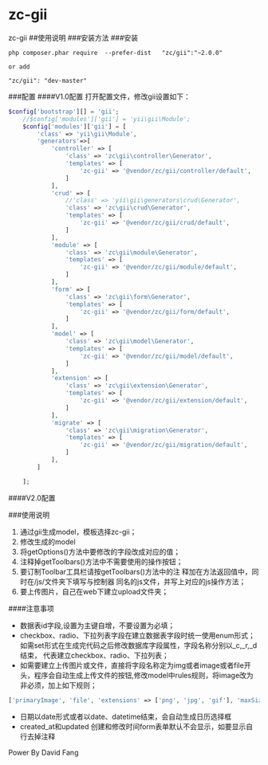 # zc-gii
zc-gii
##使用说明
###安装方法
###安装
```
php composer.phar require  --prefer-dist   "zc/gii":"~2.0.0"

or add

"zc/gii": "dev-master"

```
###配置
####V1.0配置
打开配置文件，修改gii设置如下：
````php
$config['bootstrap'][] = 'gii';
    //$config['modules']['gii'] = 'yii\gii\Module';
    $config['modules']['gii'] = [
        'class' => 'yii\gii\Module',
        'generators'=>[
            'controller' => [
                'class' => 'zc\gii\controller\Generator',
                'templates' => [
                    'zc-gii' => '@vendor/zc/gii/controller/default',
                ]
            ],
            'crud' => [
                //'class' => 'yii\gii\generators\crud\Generator',
                'class' => 'zc\gii\crud\Generator',
                'templates' => [
                    'zc-gii' => '@vendor/zc/gii/crud/default',
                ]
            ],
            'module' => [
                'class' => 'zc\gii\module\Generator',
                'templates' => [
                    'zc-gii' => '@vendor/zc/gii/module/default',
                ]
            ],
            'form' => [
                'class' => 'zc\gii\form\Generator',
                'templates' => [
                    'zc-gii' => '@vendor/zc/gii/form/default',
                ]
            ],
            'model' => [
                'class' => 'zc\gii\model\Generator',
                'templates' => [
                    'zc-gii' => '@vendor/zc/gii/model/default',
                ]
            ],
            'extension' => [
                'class' => 'zc\gii\extension\Generator',
                'templates' => [
                    'zc-gii' => '@vendor/zc/gii/extension/default',
                ]
            ],
            'migrate' => [
                'class' => 'zc\gii\migration\Generator',
                'templates' => [
                    'zc-gii' => '@vendor/zc/gii/migration/default',
                ]
            ],
        ]

    ];
````
####V2.0配置

###使用说明
1. 通过gii生成model，模板选择zc-gii；
2. 修改生成的model
3. 将getOptions()方法中要修改的字段改成对应的值；
4. 注释掉getToolbars()方法中不需要使用的操作按钮；
5. 要订制Toolbar工具栏请按getToolbars()方法中的注
释加在方法返回值中，同时在/js/文件夹下填写与控制器
同名的js文件，并写上对应的js操作方法；
6. 要上传图片，自己在web下建立upload文件夹；

####注意事项

* 数据表id字段,设置为主键自增，不要设置为必填；
* checkbox、radio、下拉列表字段在建立数据表字段时统一使用enum形式；
如需set形式在生成完代码之后修改数据库字段属性，字段名称分别以_c,_r,_d结束，
代表建立checkbox、radio、下拉列表；
* 如需要建立上传图片或文件，直接将字段名称定为img或者image或者file开头，程序会自动生成上传文件的按钮,修改model中rules规则，将image改为非必须，加上如下规则；
```php
['primaryImage', 'file', 'extensions' => ['png', 'jpg', 'gif'], 'maxSize' => 1024*1024*1024],
```
* 日期以date形式或者以date、datetime结束，会自动生成日历选择框
* created_at和updated 创建和修改时间form表单默认不会显示，如要显示自行去掉注释

Power By David Fang


